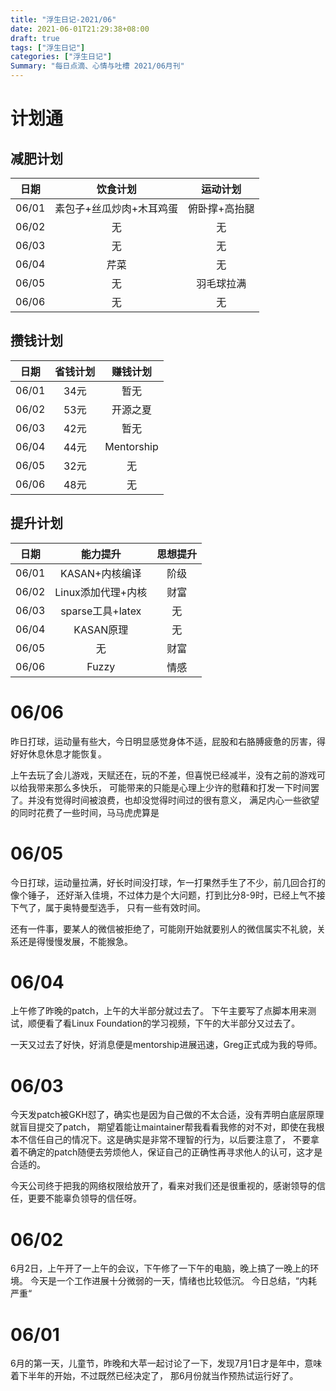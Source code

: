 ```yaml
---
title: "浮生日记-2021/06"
date: 2021-06-01T21:29:38+08:00
draft: true
tags: ["浮生日记"]
categories: ["浮生日记"]
Summary: "每日点滴、心情与吐槽 2021/06月刊"
---
```


# 计划通
## 减肥计划
| 日期  |  饮食计划  | 运动计划  |
| :--: | :----------------: | :-----------------:|
|06/01 | 素包子+丝瓜炒肉+木耳鸡蛋| 俯卧撑+高抬腿 |
|06/02 | 无| 无 |
|06/03 | 无| 无 |
|06/04 | 芹菜| 无 |
|06/05 | 无 | 羽毛球拉满 |
|06/06 | 无 | 无 |

## 攒钱计划
| 日期  |  省钱计划  | 赚钱计划  |
| :--: | :-----------------: | :----------------:|
|06/01 | 34元 | 暂无 |
|06/02 | 53元 | 开源之夏 |
|06/03 | 42元 | 暂无 |
|06/04 | 44元 | Mentorship |
|06/05 | 32元 | 无 |
|06/06 | 48元 | 无 | 

## 提升计划
| 日期  |  能力提升  | 思想提升  |
| :--: | :-----------------: | :-----------------:|
|06/01 | KASAN+内核编译 | 阶级 |
|06/02 | Linux添加代理+内核 | 财富 |
|06/03 | sparse工具+latex | 无 |
|06/04 | KASAN原理 | 无 |
|06/05 | 无 | 财富 |
|06/06 | Fuzzy | 情感 |

# 06/06
昨日打球，运动量有些大，今日明显感觉身体不适，屁股和右胳膊疲惫的厉害，得好好休息休息才能恢复。

上午去玩了会儿游戏，天赋还在，玩的不差，但喜悦已经减半，没有之前的游戏可以给我带来那么多快乐，
可能带来的只能是心理上少许的慰藉和打发一下时间罢了。并没有觉得时间被浪费，也却没觉得时间过的很有意义，
满足内心一些欲望的同时花费了一些时间，马马虎虎算是

# 06/05
今日打球，运动量拉满，好长时间没打球，乍一打果然手生了不少，前几回合打的像个锤子，
还好渐入佳境，不过体力是个大问题，打到比分8-9时，已经上气不接下气了，属于奥特曼型选手，
只有一些有效时间。

还有一件事，要某人的微信被拒绝了，可能刚开始就要别人的微信属实不礼貌，关系还是得慢慢发展，不能猴急。

# 06/04
上午修了昨晚的patch，上午的大半部分就过去了。
下午主要写了点脚本用来测试，顺便看了看Linux Foundation的学习视频，下午的大半部分又过去了。

一天又过去了好快，好消息便是mentorship进展迅速，Greg正式成为我的导师。

# 06/03
今天发patch被GKH怼了，确实也是因为自己做的不太合适，没有弄明白底层原理就盲目提交了patch，
期望着能让maintainer帮我看看我修的对不对，即使在我根本不信任自己的情况下。这是确实是非常不理智的行为，以后要注意了，
不要拿着不确定的patch随便去劳烦他人，保证自己的正确性再寻求他人的认可，这才是合适的。

今天公司终于把我的网络权限给放开了，看来对我们还是很重视的，感谢领导的信任，更要不能辜负领导的信任呀。

# 06/02
6月2日，上午开了一上午的会议，下午修了一下午的电脑，晚上搞了一晚上的环境。
今天是一个工作进展十分微弱的一天，情绪也比较低沉。
今日总结，“内耗严重“


# 06/01
6月的第一天，儿童节，昨晚和大苹一起讨论了一下，发现7月1日才是年中，意味着下半年的开始，不过既然已经决定了，
那6月份就当作预热试运行好了。

